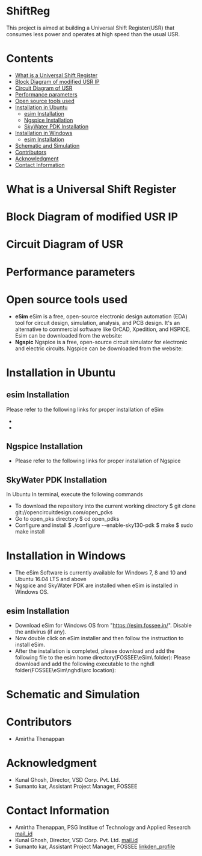 # ShiftReg
This project is aimed at building a Universal Shift Register(USR) that consumes less power and operates at high speed than the usual USR.
# **Contents**
* [What is a Universal Shift Register](https://github.com/AmirthaThenappan/ShiftReg/edit/main/README.md#what-is-a-universal-shift-register)
* [Block Diagram of modified USR IP](https://github.com/AmirthaThenappan/ShiftReg/edit/main/README.md#block-diagram-of-modified-usr-ip)
* [Circuit Diagram of USR](https://github.com/AmirthaThenappan/ShiftReg/edit/main/README.md#circuit-diagram-of-usr)
* [Performance parameters](https://github.com/AmirthaThenappan/ShiftReg/edit/main/README.md#performance-parameters)
* [Open source tools used](https://github.com/AmirthaThenappan/ShiftReg/edit/main/README.md#open-source-tools-used
)
* [Installation in Ubuntu](https://github.com/AmirthaThenappan/ShiftReg/edit/main/README.md#installation-in-ubuntu)
   - [esim Installation](https://github.com/AmirthaThenappan/ShiftReg/edit/main/README.md#esim-installation)
   - [Ngspice Installation](https://github.com/AmirthaThenappan/ShiftReg/edit/main/README.md#ngspice-installation)
   - [SkyWater PDK Installation](https://github.com/AmirthaThenappan/ShiftReg/edit/main/README.md#skywater-pdk-installation)
* [Installation in Windows](https://github.com/AmirthaThenappan/ShiftReg/edit/main/README.md#skywater-pdk-installation)
   - [esim Installation](https://github.com/AmirthaThenappan/ShiftReg/edit/main/README.md#esim-installation-1)
* [Schematic and Simulation](https://github.com/AmirthaThenappan/ShiftReg/edit/main/README.md#schematic-and-simulation)
* [Contributors](https://github.com/AmirthaThenappan/ShiftReg/edit/main/README.md#contributors)
* [Acknowledgment](https://github.com/AmirthaThenappan/ShiftReg/edit/main/README.md#acknowledgment)
* [Contact Information](https://github.com/AmirthaThenappan/ShiftReg/edit/main/README.md#contact-information)
# What is a Universal Shift Register
# Block Diagram of modified USR IP
# Circuit Diagram of USR
# Performance parameters
# Open source tools used
* **eSim**
eSim is a free, open-source electronic design automation (EDA) tool for circuit design, simulation, analysis, and PCB design. It's an alternative to commercial software like OrCAD, Xpedition, and HSPICE. Esim can be downloaded from the website:[](https://esim.fossee.in/downloads)
* **Ngspic**
Ngspice is a free, open-source circuit simulator for electronic and electric circuits. Ngspice can be downloaded from the website:[](http://ngspice.sourceforge.net/download.html)
# Installation in Ubuntu
## esim Installation
Please refer to the following links for proper installation of eSim
* [](https://static.fossee.in/esim/installation-files/Install_eSim_on_Windows.pdf)
* [](https://github.com/FOSSEE/eSim/blob/master/INSTALL)
## Ngspice Installation
* Please refer to the following links for proper installation of Ngspice
[](http://ngspice.sourceforge.net/download.html)
## SkyWater PDK Installation
In Ubuntu In terminal, execute the following commands
* To download the repository into the current working directory
$ git clone git://opencircuitdesign.com/open_pdks
* Go to open_pks directory
$ cd open_pdks
* Configure and install
$ ./configure --enable-sky130-pdk
$ make
$ sudo make install
# Installation in Windows
* The eSim Software is currently available for Windows 7, 8 and 10 and Ubuntu 16.04 LTS and above
* Ngspice and SkyWater PDK are installed when eSim is installed in Windows OS.
## esim Installation
* Download eSim for Windows OS from "https://esim.fossee.in/". Disable the antivirus (if any).
* Now double click on eSim installer and then follow the instruction to install eSim.
* After the installation is completed, please download and add the following file to the esim home directory(FOSSEE\eSim\ folder): [](https://github.com/FOSSEE/eSim/blob/master/src/frontEnd/TerminalUi.ui#L6)
Please download and add the following executable to the nghdl folder(FOSSEE\eSim\nghdl\src location):[](https://drive.google.com/file/d/17MNCCq9cG6A7fnIH-4KMUMY-yb4rW9s4/view?usp=sharing)
# Schematic and Simulation
# Contributors
* Amirtha Thenappan
# Acknowledgment
* Kunal Ghosh, Director, VSD Corp. Pvt. Ltd.
* Sumanto kar, Assistant Project Manager, FOSSEE
# Contact Information
* Amirtha Thenappan, PSG Institue of Technology and Applied Research [mail_id](21l104@psgitech.ac.in)
* Kunal Ghosh, Director, VSD Corp. Pvt. Ltd. [mail.id](kunalghosh@gmail.com)
* Sumanto kar, Assistant Project Manager, FOSSEE [linkden_profile](https://www.linkedin.com/in/sumanto-kar-0424391a9/)
